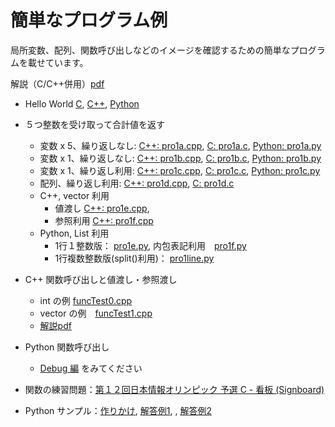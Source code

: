 # 簡単なプログラム例

局所変数、配列、関数呼び出しなどのイメージを確認するための簡単なプログラムを載せています。

解説（C/C++併用）[pdf](https://www.nc.ii.konan-u.ac.jp/projects/JOIregio/slides/regioIntro.pdf)

* Hello World [C](./hello.c), [C++](./hello.cpp), [Python](./hello.py)

* ５つ整数を受け取って合計値を返す
  * 変数 x 5、繰り返しなし: [C++: pro1a.cpp](./pro1a.cpp), [C: pro1a.c](./pro1a.c), [Python: pro1a.py](./pro1a.py)
  * 変数 x 1、繰り返しなし: [C++: pro1b.cpp](./pro1b.cpp), [C: pro1b.c](./pro1b.c), [Python: pro1b.py](./pro1b.py)
  * 変数 x 1、繰り返し利用: [C++: pro1c.cpp](./pro1c.cpp), [C: pro1c.c](./pro1c.c), [Python: pro1c.py](./pro1c.py)
  * 配列、繰り返し利用: [C++: pro1d.cpp](./pro1d.cpp), [C: pro1d.c](./pro1d.c)
  * C++, vector 利用
    * 値渡し [C++: pro1e.cpp](./pro1e.cpp),
    * 参照利用 [C++: pro1f.cpp](./pro1f.cpp)
  * Python, List 利用
    * 1行１整数版： [pro1e.py](./pro1e.py), 内包表記利用　[pro1f.py](./pro1f.py)
    * 1行複数整数版(split()利用)： [pro1line.py](./pro1line.py) 

* C++ 関数呼び出しと値渡し・参照渡し
  * int の例 [funcTest0.cpp](./funcTest0.cpp)
  * vector の例　[funcTest1.cpp](./funcTest1.cpp)  
  * [解説pdf](https://www.nc.ii.konan-u.ac.jp/projects/JOIregio/slides/regioIntro2.pdf#page=11)

* Python 関数呼び出し
  * [Debug 編](../debug/Readme.md) をみてください

*  関数の練習問題：[第１２回日本情報オリンピック 予選 C - 看板 (Signboard)](https://atcoder.jp/contests/joi2013yo/tasks/joi2013yo_c)
  * Python サンプル：[作りかけ](./signboard_ongoing.py), [解答例1](./signboard_sample1.py), 
 , [解答例2](./signboard_sample2.py)
 